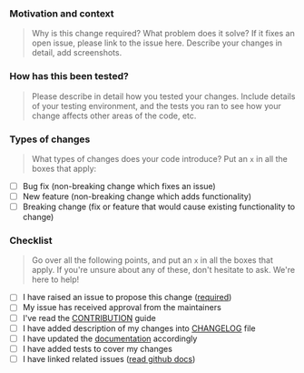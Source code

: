 <!--- Provide a general summary of your changes in the Title above -->

### Motivation and context
> Why is this change required? What problem does it solve? If it fixes an open
> issue, please link to the issue here. Describe your changes in detail, add
> screenshots.

### How has this been tested?
> Please describe in detail how you tested your changes.
> Include details of your testing environment, and the tests you ran to
> see how your change affects other areas of the code, etc.

### Types of changes
> What types of changes does your code introduce? Put an `x` in all the boxes that apply:

- [ ] Bug fix (non-breaking change which fixes an issue)
- [ ] New feature (non-breaking change which adds functionality)
- [ ] Breaking change (fix or feature that would cause existing functionality to change)

### Checklist
> Go over all the following points, and put an `x` in all the boxes that apply.
> If you're unsure about any of these, don't hesitate to ask. We're here to help!

- [ ] I have raised an issue to propose this change ([required](https://github.com/opencv/cvat/issues))
- [ ] My issue has received approval from the maintainers
- [ ] I've read the [CONTRIBUTION](https://github.com/opencv/cvat/blob/develop/CONTRIBUTING.md) guide
- [ ] I have added description of my changes into [CHANGELOG](https://github.com/opencv/cvat/blob/develop/CHANGELOG.md) file
- [ ] I have updated the [documentation](
  https://github.com/opencv/cvat/blob/develop/README.md#documentation) accordingly
- [ ] I have added tests to cover my changes
- [ ] I have linked related issues ([read github docs](
  https://help.github.com/en/github/managing-your-work-on-github/linking-a-pull-request-to-an-issue#linking-a-pull-request-to-an-issue-using-a-keyword))

